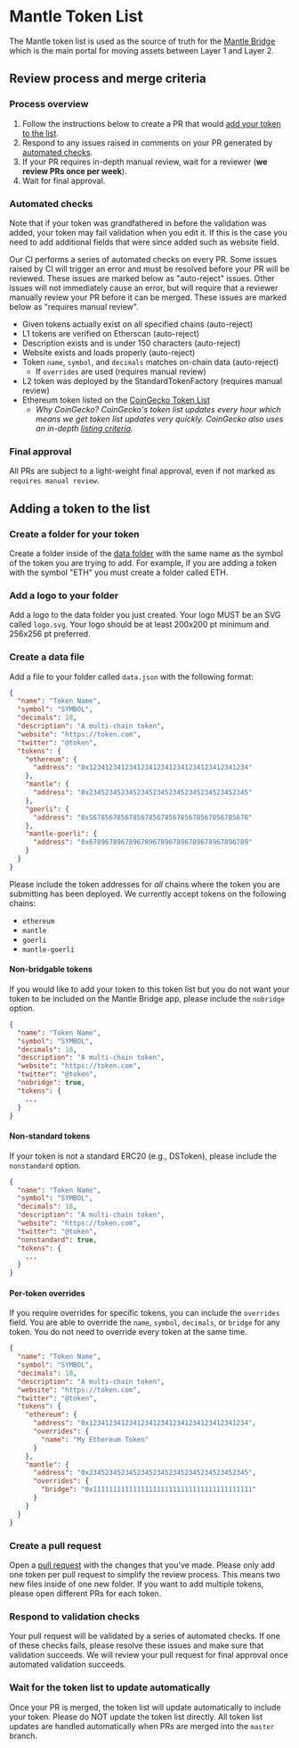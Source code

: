 # Mantle Token List

The Mantle token list is used as the source of truth for the [Mantle Bridge](https://bridge.testnet.mantle.xyz/deposit) which is the main portal for moving assets between Layer 1 and Layer 2.

## Review process and merge criteria

### Process overview

1. Follow the instructions below to create a PR that would [add your token to the list](#adding-a-token-to-the-list).
2. Respond to any issues raised in comments on your PR generated by [automated checks](#automated-checks).
3. If your PR requires in-depth manual review, wait for a reviewer (**we review PRs once per week**).
4. Wait for final approval.

### Automated checks

Note that if your token was grandfathered in before the validation was added, your token may fail validation when you edit it.  If this is the case you need to add additional fields that were since added such as website field.

Our CI performs a series of automated checks on every PR.
Some issues raised by CI will trigger an error and must be resolved before your PR will be reviewed.
These issues are marked below as "auto-reject" issues.
Other issues will not immediately cause an error, but will require that a reviewer manually review your PR before it can be merged.
These issues are marked below as "requires manual review".

- Given tokens actually exist on all specified chains (auto-reject)
- L1 tokens are verified on Etherscan (auto-reject)
- Description exists and is under 150 characters (auto-reject)
- Website exists and loads properly (auto-reject)
- Token `name`, `symbol`, and `decimals` matches on-chain data (auto-reject)
  - If `overrides` are used (requires manual review)
- L2 token was deployed by the StandardTokenFactory (requires manual review)
- Ethereum token listed on the [CoinGecko Token List](https://tokenlists.org/token-list?url=https://tokens.coingecko.com/uniswap/all.json)
  - *Why CoinGecko? CoinGecko's token list updates every hour which means we get token list updates very quickly. CoinGecko also uses an in-depth [listing criteria](https://www.coingecko.com/en/methodology).*

### Final approval

All PRs are subject to a light-weight final approval, even if not marked as `requires manual review`.

## Adding a token to the list

### Create a folder for your token

Create a folder inside of the [data folder](./data) with the same name as the symbol of the token you are trying to add. For example, if you are adding a token with the symbol "ETH" you must create a folder called ETH.

### Add a logo to your folder

Add a logo to the data folder you just created. Your logo MUST be an SVG called `logo.svg`. Your logo should be at least 200x200 pt minimum and 256x256 pt preferred.

### Create a data file

Add a file to your folder called `data.json` with the following format:

```json
{
  "name": "Token Name",
  "symbol": "SYMBOL",
  "decimals": 18,
  "description": "A multi-chain token",
  "website": "https://token.com",
  "twitter": "@token",
  "tokens": {
    "ethereum": {
      "address": "0x1234123412341234123412341234123412341234"
    },
    "mantle": {
      "address": "0x2345234523452345234523452345234523452345"
    },
    "goerli": {
      "address": "0x5678567856785678567856785678567856785678"
    },
    "mantle-goerli": {
      "address": "0x6789678967896789678967896789678967896789"
    }
  }
}
```

Please include the token addresses for *all* chains where the token you are submitting has been deployed.
We currently accept tokens on the following chains:

- `ethereum`
- `mantle`
- `goerli`
- `mantle-goerli`

#### Non-bridgable tokens

If you would like to add your token to this token list but you do not want your token to be included on the Mantle Bridge app, please include the `nobridge` option.

```json
{
  "name": "Token Name",
  "symbol": "SYMBOL",
  "decimals": 18,
  "description": "A multi-chain token",
  "website": "https://token.com",
  "twitter": "@token",
  "nobridge": true,
  "tokens": {
    ...
  }
}
```

#### Non-standard tokens

If your token is not a standard ERC20 (e.g., DSToken), please include the `nonstandard` option.

```json
{
  "name": "Token Name",
  "symbol": "SYMBOL",
  "decimals": 18,
  "description": "A multi-chain token",
  "website": "https://token.com",
  "twitter": "@token",
  "nonstandard": true,
  "tokens": {
    ...
  }
}
```

#### Per-token overrides

If you require overrides for specific tokens, you can include the `overrides` field. You are able to override the `name`, `symbol`, `decimals`, or `bridge` for any token. You do not need to override every token at the same time.

```json
{
  "name": "Token Name",
  "symbol": "SYMBOL",
  "decimals": 18,
  "description": "A multi-chain token",
  "website": "https://token.com",
  "twitter": "@token",
  "tokens": {
    "ethereum": {
      "address": "0x1234123412341234123412341234123412341234",
      "overrides": {
        "name": "My Ethereum Token"
      }
    },
    "mantle": {
      "address": "0x2345234523452345234523452345234523452345",
      "overrides": {
        "bridge": "0x1111111111111111111111111111111111111111"
      }
    }
  }
}
```

### Create a pull request

Open a [pull request](https://github.com/mantlenetworkio/mantle-token-lists/pulls) with the changes that you've made. Please only add one token per pull request to simplify the review process. This means two new files inside of one new folder. If you want to add multiple tokens, please open different PRs for each token.

### Respond to validation checks

Your pull request will be validated by a series of automated checks. If one of these checks fails, please resolve these issues and make sure that validation succeeds. We will review your pull request for final approval once automated validation succeeds.

### Wait for the token list to update automatically

Once your PR is merged, the token list will update automatically to include your token. Please do NOT update the token list directly. All token list updates are handled automatically when PRs are merged into the `master` branch.

